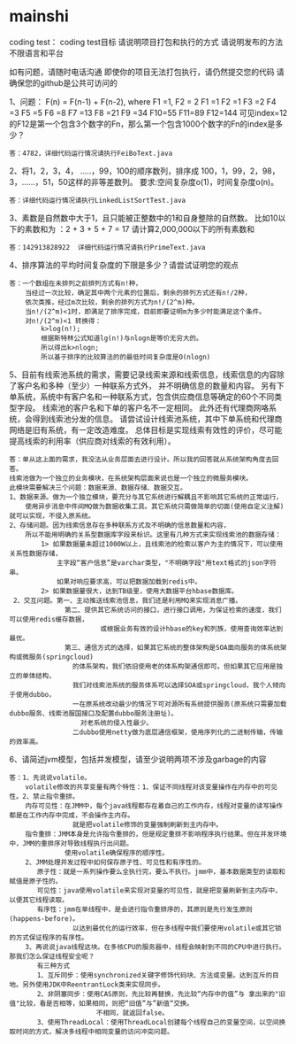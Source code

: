 # mainshi
coding test：
 coding test目标
 请说明项目打包和执行的方式
 请说明发布的方法
 不限语言和平台

 如有问题，请随时电话沟通
 即使你的项目无法打包执行，请仍然提交您的代码
 请确保您的github是公共可访问的

 1、问题：
 F(n) = F(n-1) + F(n-2), where F1 =1, F2 = 2
 F1 =1
 F2 =1
 F3 =2
 F4 =3
 F5 =5
 F6 =8
 F7 =13
 F8 =21
 F9 =34
 F10=55
 F11=89
 F12=144
 可见index=12的F12是第一个包含3个数字的Fn，那么第一个包含1000个数字的Fn的index是多少？

    答：4782，详细代码运行情况请执行FeiBoText.java


 2、将1，2，3，4， .....，99，100的顺序数列，排序成 100，1，99，2，98，3，......，51，50这样的非等差数列。
    要求:空间复杂度o(1)，时间复杂度o(n)。

    答：详细代码运行情况请执行LinkedListSortTest.java

 3、素数是自然数中大于1，且只能被正整数中的1和自身整除的自然数。
 比如10以下的素数和为 ：2 + 3 + 5 + 7 = 17
 请计算2,000,000以下的所有素数和

    答：142913828922  详细代码运行情况请执行PrimeText.java

 4、排序算法的平均时间复杂度的下限是多少？请尝试证明您的观点
 
    答：一个数组在未排列之前排列方式有n!种，
        当经过一次比较，确定其中两个元素的位置后，剩余的排列方式还有n!/2种，
        依次类推，经过m次比较，剩余的排列方式为n!/(2^m)种。
        当n!/(2^m)<1时，即满足了排序完成，目前即要证明m为多少时能满足这个条件。
        对n!/(2^m)<1 转换得：
            k>log(n!);
            根据斯特林公式知道lg(n!)与nlogn是等价无穷大的。
            所以得出k>nlogn;
            所以基于排序的比较算法的的最低时间复杂度是O(nlogn)

 5、目前有线索池系统的需求，需要记录线索来源和线索信息，线索信息的内容除了客户名和多种（至少）一种联系方式外，
 并不明确信息的数量和内容。
 另有下单系统，系统中有客户名和一种联系方式，包含供应商信息等确定的60个不同类型字段。
 线索池的客户名和下单的客户名不一定相同。
 此外还有代理商网咯系统，会得到线索池分发的信息。
 请尝试设计线索池系统，其中下单系统和代理商网络是旧有系统，有一定改造难度。
 总体目标是实现线索有效性的评价，尽可能提高线索的利用率（供应商对线索的有效利用）。
 
    答：单从这上面的需求，我没法从业务层面去进行设计。所以我的回答就从系统架构角度去回答。
    线索池做为一个独立的业务模块，在系统架构层面来说也是一个独立的微服务模块。
    此模块需要解决三个问题：数据来源、数据存储、数据交互。
    1、数据来源。做为一个独立模块，要充分与其它系统进行解耦且不影响其它系统的正常运行，
        使用异步消息中件间MQ做为数据收集工具。其它系统只需做简单的切面(使用自定义注解)就可以实现，不侵入原系统。
    2、存储问题。因为线索信息存在多种联系方式及不明确的信息数量和内容，
        所以不能用明确的关系型数据库字段来标识。这里有几种方式来实现线索池的数据存储：
            1> 如果数据量未超过1000W以上，且线索池的检索以客户为主的情况下，可以使用关系性数据存储，
                主字段“客户信息”是varchar类型，"不明确字段"用text格式的json字符串。
                如果对响应要求高，可以把数据加载到redis中。
            2> 如果数据量很大，达到TB级里，使用大数据平台hbase数据库。
     2、交互问题。第一、主动推送线索池信息，我们还是利用MQ来实现消息广播。
                  第二、提供其它系统访问的接口，进行接口调用，为保证检索的速度，我们可以使用redis缓存数据，
                           或根据业务有效的设计hbase的key和列族，使用查询效率达到最优。
                  第三、通信方式的选择，如果其它系统的整体架构是SOA面向服务的体系统架构或微服务(springcloud)
                    的体系架构，我们依旧使用老的体系构架通信即可。但如果其它应用是独立的单体结构，
                    我们对线索池系统的服务体系可以选择SOA或springcloud，我个人倾向于使用dubbo，
                    一在原系统改动最少的情况下可对源所有系统提供服务(原系统只需要加载dubbo服务、线索池服国接口及配置dubbo服务注册址)。
                      对老系统的侵入性最少。
                    二dubbo使用netty做为底层通信框架，使用序列化的二进制传输，传输的效率高。

 6、请简述jvm模型，包括并发模型，请至少说明两项不涉及garbage的内容
 
    答：1、先说说volatile。
        volatile修改的共享变量有两个特性：1、保证不同线程对该变量操作在内存中的可见性。2、禁止指令重排。
        内存可见性：在JMM中，每个java线程都存在着自己的工作内存，线程对变量的读写操作都是在工作内存中完成，不会操作主内存。
                    就是把volatile修饰的变量强制刷新到主内存中。
        指令重排：JMM本身是允许指令重排的，但是规定重排不影响程序执行结果。但在并发环境中，JMM的重排序对导致线程执行出问题。
                  使用volatile确保程序的顺序性。
        2、JMM处理并发过程中如何保存原子性、可见性和有序性的。
           原子性：就是一系列操作要么全执行完，要么不执行。jmm中，基本数据类型的读取和赋值是原子性的。
           可见性：java使用volatile来实现对变量的可见性，就是把变量刷新到主内存中，以便其它线程读取。
           有序性：jmm在单线程中，是会进行指令重排序的，其原则是先行发生原则(happens-before)。
                    以达到最优化的运行效率，但在多线程中我们要使用volatile或其它锁的方式保证程序的有序性。
        3、再说说java线程这块。在多核CPU的服务器中，线程会映射到不同的CPU中进行执行。那我们怎么保证线程安全呢？
           有三种方式
           1、互斥同步：使用synchronized关键字修饰代码块、方法或变量。达到互斥的目地。另外使用JDK中ReentrantLock类来实现同步。
           2、非阴塞同步：使用CAS原则，先比较再替换，先比较“内存中的值”与 拿出来的"旧值"比较，看是否相等，如果相同，则把“旧值”与”新值“交换。
                          不相同，就返回false。
           3、使用ThreadLocal：使用ThreadLocal创建每个线程自己的变量空间，以空间换取时间的方式，解决多线程中相同变量的访问冲突问题。
